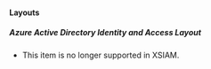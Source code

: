 
#### Layouts
##### Azure Active Directory Identity and Access Layout
- This item is no longer supported in XSIAM.
